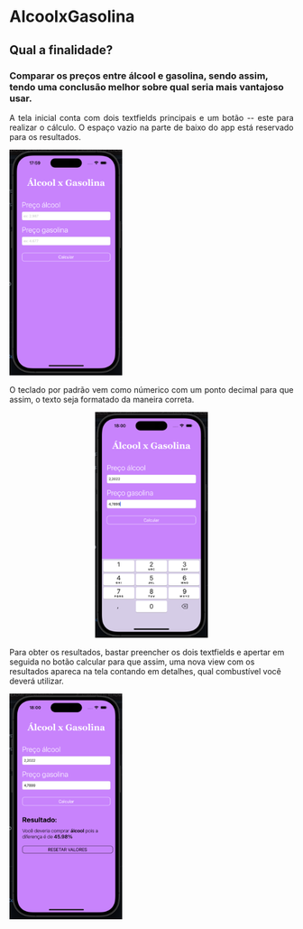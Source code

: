 # AlcoolxGasolina

## Qual a finalidade?
<h3>Comparar os preços entre álcool e gasolina, sendo assim, tendo uma conclusão melhor sobre qual seria mais vantajoso usar.</h3>

<p align="justify">A tela inicial conta com dois textfields principais e um botão -- este para realizar o cálculo. O espaço vazio na parte de baixo do app está reservado para os resultados.</p> 

<img src="https://github.com/igor05k/AlcoolxGasolina/raw/master/Screenshots/main.png" width="200" height="400" />

<p align="justify">O teclado por padrão vem como númerico com um ponto decimal para que assim, o texto seja formatado da maneira correta.</p> 

<p align="center"><img src="https://github.com/igor05k/AlcoolxGasolina/raw/master/Screenshots/filledTf.png" width="200" height="400" /></p/


<p align="justify">Para obter os resultados, bastar preencher os dois textfields e apertar em seguida no botão calcular para que assim, uma nova view com os resultados apareca na tela contando em detalhes, qual combustível você deverá utilizar.</p>
<img src="https://github.com/igor05k/AlcoolxGasolina/blob/master/Screenshots/results.png" width="200" height="400" />


